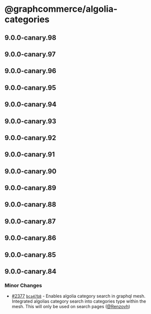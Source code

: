 # @graphcommerce/algolia-categories

## 9.0.0-canary.98

## 9.0.0-canary.97

## 9.0.0-canary.96

## 9.0.0-canary.95

## 9.0.0-canary.94

## 9.0.0-canary.93

## 9.0.0-canary.92

## 9.0.0-canary.91

## 9.0.0-canary.90

## 9.0.0-canary.89

## 9.0.0-canary.88

## 9.0.0-canary.87

## 9.0.0-canary.86

## 9.0.0-canary.85

## 9.0.0-canary.84

### Minor Changes

- [#2377](https://github.com/graphcommerce-org/graphcommerce/pull/2377) [`bca47b8`](https://github.com/graphcommerce-org/graphcommerce/commit/bca47b81061ea8608753cfc8940ce4db65ab27e3) - Enables algolia category search in graphql mesh. Integrated algolias category search into categories type within the mesh. This will only be used on search pages ([@Renzovh](https://github.com/Renzovh))
